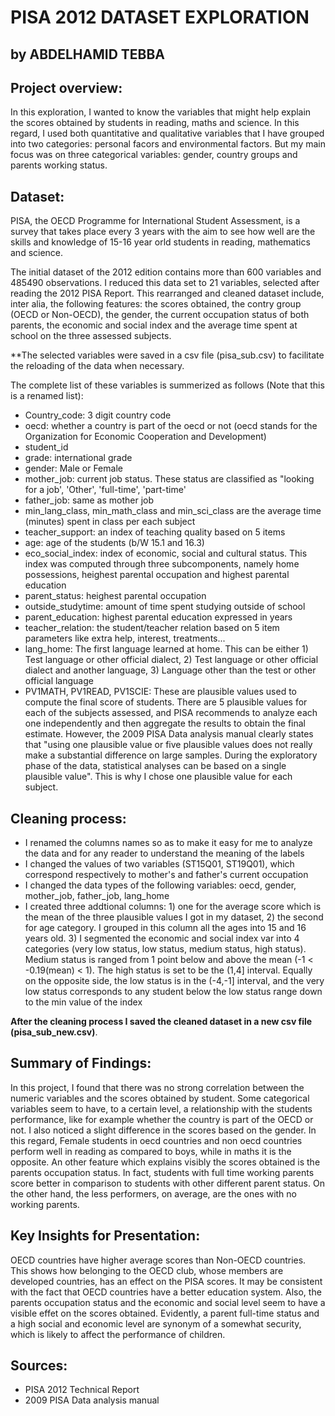 # PISA 2012 DATASET EXPLORATION

## by ABDELHAMID TEBBA

## Project overview:

In this exploration, I wanted to know the variables that might help explain the scores obtained by students in reading, maths and science. In this regard, I used both quantitative and qualitative variables that I have grouped into two categories: personal facors and environmental factors. But my main focus was on three categorical variables: gender, country groups and parents working status.

## Dataset:

PISA, the OECD Programme for International Student Assessment, is a survey that takes place every 3 years with the aim to see how well are the skills and knowledge of 15-16 year orld students in reading, mathematics and science.

The initial dataset of the 2012 edition contains more than 600 variables and 485490 observations. I reduced this data set to 21 variables, selected after reading the 2012 PISA Report. This rearranged and cleaned dataset include, inter alia, the following features: the scores obtained, the contry group (OECD or Non-OECD), the gender, the current occupation status of both parents, the economic and social index and the average time spent at school on the three assessed subjects.

**The selected variables were saved in a csv file (pisa_sub.csv) to facilitate the reloading of the data when necessary.

The complete list of these variables is summerized as follows (Note that this is a renamed list):

* Country_code: 3 digit country code
* oecd: whether a country is part of the oecd or not (oecd stands for the Organization for Economic Cooperation and Development)
* student_id
* grade: international grade
* gender: Male or Female
* mother_job: current job status. These status are classified as "looking for a job', 'Other', 'full-time', 'part-time'
* father_job: same as mother job
* min_lang_class, min_math_class and min_sci_class are the average time (minutes) spent in class per each subject
* teacher_support: an index of teaching quality based on 5 items
* age: age of the students (b/W 15.1 and 16.3)
* eco_social_index: index of economic, social and cultural status. This index was computed through three subcomponents, namely home possessions, heighest parental occupation and highest parental education
* parent_status: heighest parental occupation
* outside_studytime: amount of time spent studying outside of school
* parent_education: highest parental education expressed in years
* teacher_relation: the student/teacher relation based on 5 item parameters like extra help, interest, treatments...
* lang_home: The first language learned at home. This can be either 1) Test language or other official dialect, 2) Test language or other official dialect and another language, 3) Language other than the test or other official language
* PV1MATH, PV1READ, PV1SCIE: These are plausible values used to compute the final score of students. There are 5 plausible values for each of the subjects assessed, and PISA recommends to analyze each one independently and then aggregate the results to obtain the final estimate. However, the 2009 PISA Data analysis manual clearly states that "using one plausible value or five plausible values does not really make a substantial difference on large samples. During the exploratory phase of the data, statistical analyses can be based on a single plausible value". This is why I chose one plausible value for each subject.

## Cleaning process:

* I renamed the columns names so as to make it easy for me to analyze the data and for any reader to understand the meaning of the labels
* I changed the values of two variables (ST15Q01, ST19Q01), which correspond respectively to mother's and father's current occupation 
* I changed the data types of the following variables: oecd, gender, mother_job, father_job, lang_home
* I created three addtional columns: 1) one for the average score which is the mean of the three plausible values I got in my dataset, 2) the second for age category. I grouped in this column all the ages into 15 and 16 years old. 3) I segmented the economic and social index var into 4 categories (very low status, low status, medium status, high status). Medium status is ranged from 1 point below and above the mean (-1 < -0.19(mean) < 1). The high status is set to be the (1,4] interval. Equally on the opposite side, the low status is in the (-4,-1] interval, and the very low status corresponds to any student below the low status range down to the min value of the index
 
 **After the cleaning process I saved the cleaned dataset in a new csv file (pisa_sub_new.csv)**.

## Summary of Findings:

In this project, I found that there was no strong correlation between the numeric variables and the scores obtained by student. Some categorical variables seem to have, to a certain level, a relationship with the students performance, like for example whether the country is part of the OECD or not. I also noticed a slight difference in the scores based on the gender. In this regard, Female students in oecd countries and non oecd countries perform well in reading as compared to boys, while in maths it is the opposite. An other feature which explains visibly the scores obtained is the parents occupation status. In fact, students with full time working parents score better in comparison to students with other different parent status. On the other hand, the less performers, on average, are the ones with no working parents.   


## Key Insights for Presentation:
OECD countries have higher average scores than Non-OECD countries. This shows how belonging to the OECD club, whose members are developed countries, has an effect on the PISA scores. It may be consistent with the fact that OECD countries have a better education system.
Also, the parents occupation status and the economic and social level seem to have a visible effet on the scores obtained. Evidently, a parent full-time status and a high social and economic level are synonym of a somewhat security, which is likely to affect the performance of children.

## Sources:

* PISA 2012 Technical Report
* 2009 PISA Data analysis manual
